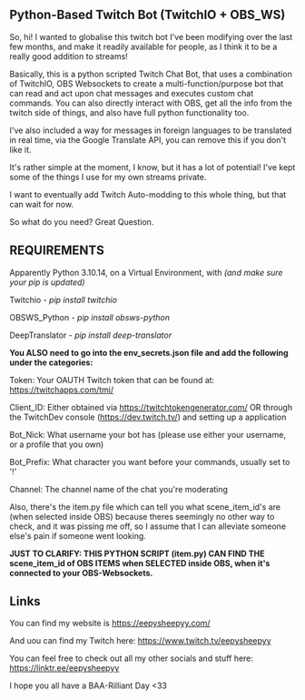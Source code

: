 Python-Based Twitch Bot (TwitchIO + OBS_WS)
--

So, hi!
I wanted to globalise this twitch bot I've been modifying over the last few months, and make it readily available for people, as I think it to be a really good addition to streams!

Basically, this is a python scripted Twitch Chat Bot, that uses a combination of TwitchIO, OBS Websockets to create a multi-function/purpose bot that can read and act upon chat messages and executes custom chat commands. You can also directly interact with OBS, get all the info from the twitch side of things, and also have full python functionality too. 

I've also included a way for messages in foreign languages to be translated in real time, via the Google Translate API, you can remove this if you don't like it. 

It's rather simple at the moment, I know, but it has a lot of potential! I've kept some of the things I use for my own streams private. 

I want to eventually add Twitch Auto-modding to this whole thing, but that can wait for now. 

So what do you need? 
Great Question.

REQUIREMENTS
--

Apparently Python 3.10.14, on a Virtual Environment, with 
*(and make sure your pip is updated)*

Twitchio - *pip install twitchio*

OBSWS_Python - *pip install obsws-python*

DeepTranslator - *pip install deep-translator*


**You ALSO need to go into the env_secrets.json file and add the following under the categories:**

Token: Your OAUTH Twitch token that can be found at: https://twitchapps.com/tmi/

Client_ID: Either obtained via https://twitchtokengenerator.com/ OR through the TwitchDev console (https://dev.twitch.tv/) and setting up a application 

Bot_Nick: What username your bot has (please use either your username, or a profile that you own) 

Bot_Prefix: What character you want before your commands, usually set to '!'

Channel: The channel name of the chat you're moderating


Also, there's the item.py file which can tell you what scene_item_id's are (when selected inside OBS) because theres seemingly no other way to check, and it was pissing me off, so I assume that I can alleviate someone else's pain if someone went looking. 

**JUST TO CLARIFY: THIS PYTHON SCRIPT (item.py) CAN FIND THE scene_item_id of OBS ITEMS when SELECTED inside OBS, when it's connected to your OBS-Websockets.**


Links
--

You can find my website is https://eepysheepyy.com/

And uou can find my Twitch here: https://www.twitch.tv/eepysheepyy

You can feel free to check out all my other socials and stuff here: https://linktr.ee/eepysheepyy

I hope you all have a BAA-Rilliant Day <33

